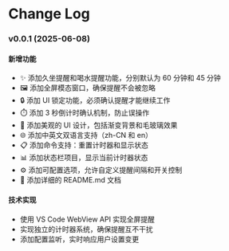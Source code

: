 # Change Log

### v0.0.1 (2025-06-08)

#### 新增功能

-   ✨ 添加久坐提醒和喝水提醒功能，分别默认为 60 分钟和 45 分钟
-   🖼️ 添加全屏模态窗口，确保提醒不会被忽略
-   🔒 添加 UI 锁定功能，必须确认提醒才能继续工作
-   ⏱️ 添加 3 秒倒计时确认机制，防止误操作
-   🎨 添加美观的 UI 设计，包括渐变背景和毛玻璃效果
-    🌐 添加中英文双语言支持（zh-CN 和 en）
-   📋 添加命令支持：重置计时器和显示状态
-   📊 添加状态栏项目，显示当前计时器状态
-   ⚙️ 添加可配置选项，允许自定义提醒间隔和开关控制
-   📝 添加详细的 README.md 文档

#### 技术实现

-   使用 VS Code WebView API 实现全屏提醒
-   实现独立的计时器系统，确保提醒互不干扰
-   添加配置监听，实时响应用户设置变更

